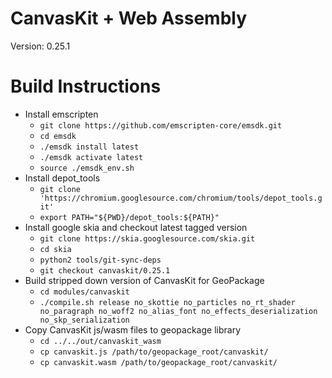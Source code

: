 # CanvasKit + Web Assembly
Version: 0.25.1

# Build Instructions
* Install emscripten
  * ```git clone https://github.com/emscripten-core/emsdk.git```
  * ```cd emsdk```
  * ```./emsdk install latest```
  * ```./emsdk activate latest```
  * ```source ./emsdk_env.sh```
* Install depot_tools
  * ```git clone 'https://chromium.googlesource.com/chromium/tools/depot_tools.git'```
  * ```export PATH="${PWD}/depot_tools:${PATH}"```
* Install google skia and checkout latest tagged version
  * ```git clone https://skia.googlesource.com/skia.git```
  * ```cd skia```
  * ```python2 tools/git-sync-deps```
  * ```git checkout canvaskit/0.25.1```
* Build stripped down version of CanvasKit for GeoPackage
  * ```cd modules/canvaskit```
  * ```./compile.sh release no_skottie no_particles no_rt_shader no_paragraph no_woff2 no_alias_font no_effects_deserialization no_skp_serialization```
* Copy CanvasKit js/wasm files to geopackage library
  * ```cd ../../out/canvaskit_wasm```
  * ```cp canvaskit.js /path/to/geopackage_root/canvaskit/```
  * ```cp canvaskit.wasm /path/to/geopackage_root/canvaskit/```
